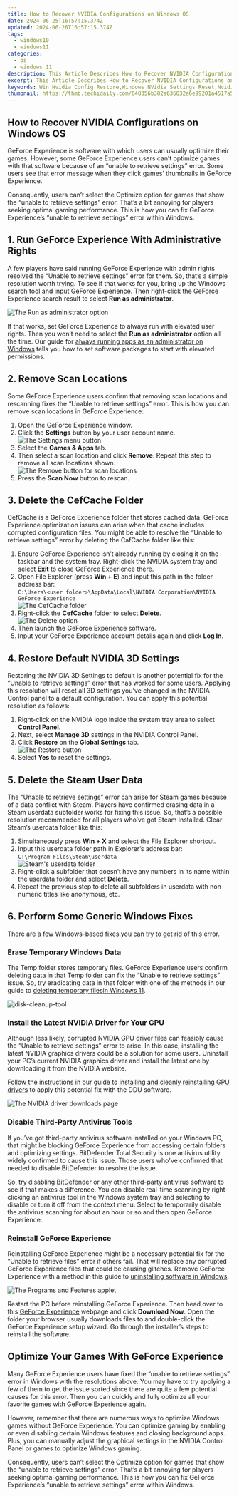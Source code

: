 ```yaml
---
title: How to Recover NVIDIA Configurations on Windows OS
date: 2024-06-25T16:57:15.374Z
updated: 2024-06-26T16:57:15.374Z
tags:
  - windows10
  - windows11
categories:
  - os
  - windows 11
description: This Article Describes How to Recover NVIDIA Configurations on Windows OS
excerpt: This Article Describes How to Recover NVIDIA Configurations on Windows OS
keywords: Win Nvidia Config Restore,Windows NVidia Settings Reset,Nvidia Windows Settings Fix,Revert Nvidia GPU Preferences,Windows NVIDIA Profile Recovery,Reset NVIDIA OS Settings,Correct Nvidia Windows Configuration
thumbnail: https://thmb.techidaily.com/648356b382a636832a6e99201a4517a582a77b906dab7a37be3d640b5bfda50d.jpg
---
```


## How to Recover NVIDIA Configurations on Windows OS

 GeForce Experience is software with which users can usually optimize their games. However, some GeForce Experience users can’t optimize games with that software because of an “unable to retrieve settings” error. Some users see that error message when they click games’ thumbnails in GeForce Experience.

 Consequently, users can’t select the Optimize option for games that show the “unable to retrieve settings” error. That’s a bit annoying for players seeking optimal gaming performance. This is how you can fix GeForce Experience’s “unable to retrieve settings” error within Windows.

## 1\. Run GeForce Experience With Administrative Rights

 A few players have said running GeForce Experience with admin rights resolved the “Unable to retrieve settings” error for them. So, that’s a simple resolution worth trying. To see if that works for you, bring up the Windows search tool and input GeForce Experience. Then right-click the GeForce Experience search result to select **Run as administrator**.

![The Run as administrator option](https://static1.makeuseofimages.com/wordpress/wp-content/uploads/2023/05/run-as-administrator-option4.jpg)

 If that works, set GeForce Experience to always run with elevated user rights. Then you won’t need to select the **Run as administrator** option all the time. Our guide for [always running apps as an administrator on Windows](https://www.makeuseof.com/tag/always-run-apps-administrator-windows/) tells you how to set software packages to start with elevated permissions.

## 2\. Remove Scan Locations

 Some GeForce Experience users confirm that removing scan locations and rescanning fixes the “Unable to retrieve settings” error. This is how you can remove scan locations in GeForce Experience:

1. Open the GeForce Experience window.
2. Click the **Settings** button by your user account name.  
![The Settings menu button](https://static1.makeuseofimages.com/wordpress/wp-content/uploads/2023/05/settings-button.jpg)
3. Select the **Games & Apps** tab.
4. Then select a scan location and click **Remove**. Repeat this step to remove all scan locations shown.  
![The Remove button for scan locations](https://static1.makeuseofimages.com/wordpress/wp-content/uploads/2023/05/remove-button.jpg)
5. Press the **Scan Now** button to rescan.

## 3\. Delete the CefCache Folder

 CefCache is a GeForce Experience folder that stores cached data. GeForce Experience optimization issues can arise when that cache includes corrupted configuration files. You might be able to resolve the “Unable to retrieve settings” error by deleting the CafCache folder like this:

1. Ensure GeForce Experience isn’t already running by closing it on the taskbar and the system tray. Right-click the NVIDIA system tray and select **Exit** to close GeForce Experience there.
2. Open File Explorer (press **Win + E**) and input this path in the folder address bar:  
`C:\Users\<user folder>\AppData\Local\NVIDIA Corporation\NVIDIA GeForce Experience`  
![The CefCache folder](https://static1.makeuseofimages.com/wordpress/wp-content/uploads/2023/05/cefcache-folder.jpg)
3. Right-click the **CefCache** folder to select **Delete**.  
![The Delete option](https://static1.makeuseofimages.com/wordpress/wp-content/uploads/2023/05/delete-button.jpg)
4. Then launch the GeForce Experience software.
5. Input your GeForce Experience account details again and click **Log In**.

## 4\. Restore Default NVIDIA 3D Settings

 Restoring the NVIDIA 3D Settings to default is another potential fix for the “Unable to retrieve settings” error that has worked for some users. Applying this resolution will reset all 3D settings you’ve changed in the NVIDIA Control panel to a default configuration. You can apply this potential resolution as follows:

1. Right-click on the NVIDIA logo inside the system tray area to select **Control Panel**.
2. Next, select **Manage 3D** settings in the NVIDIA Control Panel.
3. Click **Restore** on the **Global Settings** tab.  
![The Restore button](https://static1.makeuseofimages.com/wordpress/wp-content/uploads/2023/05/restore-button.jpg)
4. Select **Yes** to reset the settings.

## 5\. Delete the Steam User Data

 The “Unable to retrieve settings” error can arise for Steam games because of a data conflict with Steam. Players have confirmed erasing data in a Steam userdata subfolder works for fixing this issue. So, that’s a possible resolution recommended for all players who’ve got Steam installed. Clear Steam’s userdata folder like this:

1. Simultaneously press **Win + X** and select the File Explorer shortcut.
2. Input this userdata folder path in Explorer’s address bar:  
`C:\Program Files\Steam\userdata`  
![Steam's userdata folder](https://static1.makeuseofimages.com/wordpress/wp-content/uploads/2023/05/userdata-folder.jpg)
3. Right-click a subfolder that doesn’t have any numbers in its name within the userdata folder and select **Delete**.
4. Repeat the previous step to delete all subfolders in userdata with non-numeric titles like anonymous, etc.

## 6\. Perform Some Generic Windows Fixes

 There are a few Windows-based fixes you can try to get rid of this error.

### Erase Temporary Windows Data

 The Temp folder stores temporary files. GeForce Experience users confirm deleting data in that Temp folder can fix the “Unable to retrieve settings” issue. So, try eradicating data in that folder with one of the methods in our guide to [deleting temporary files](https://www.makeuseof.com/windows-11-delete-temporary-files/)[in Windows 11](http://www.makeuseof.com/windows-11-delete-temporary-files/).

![disk-cleanup-tool](https://static1.makeuseofimages.com/wordpress/wp-content/uploads/2023/05/disk-cleanup-tool.jpg)

### Install the Latest NVIDIA Driver for Your GPU

 Although less likely, corrupted NVIDIA GPU driver files can feasibly cause the “Unable to retrieve settings” error to arise. In this case, installing the latest NVIDIA graphics drivers could be a solution for some users. Uninstall your PC’s current NVIDIA graphics driver and install the latest one by downloading it from the NVIDIA website.

 Follow the instructions in our guide to [installing and cleanly reinstalling GPU drivers](https://www.makeuseof.com/how-to-cleanly-install-and-reinstall-gpu-drivers-on-windows/) to apply this potential fix with the DDU software.

![The NVIDIA driver downloads page](https://static1.makeuseofimages.com/wordpress/wp-content/uploads/2023/05/nvidia-driver-downloads.jpg)

### Disable Third-Party Antivirus Tools

 If you’ve got third-party antivirus software installed on your Windows PC, that might be blocking GeForce Experience from accessing certain folders and optimizing settings. BitDefender Total Security is one antivirus utility widely confirmed to cause this issue. Those users who've confirmed that needed to disable BitDefender to resolve the issue.

 So, try disabling BitDefender or any other third-party antivirus software to see if that makes a difference. You can disable real-time scanning by right-clicking an antivirus tool in the Windows system tray and selecting to disable or turn it off from the context menu. Select to temporarily disable the antivirus scanning for about an hour or so and then open GeForce Experience.

### Reinstall GeForce Experience

 Reinstalling GeForce Experience might be a necessary potential fix for the “Unable to retrieve files” error if others fail. That will replace any corrupted GeForce Experience files that could be causing glitches. Remove GeForce Experience with a method in this guide to [uninstalling software in Windows](https://www.makeuseof.com/windows-11-different-ways-to-uninstall-software/).

![The Programs and Features applet](https://static1.makeuseofimages.com/wordpress/wp-content/uploads/2023/05/uninstall-option3.jpg)

 Restart the PC before reinstalling GeForce Experience. Then head over to this [GeForce Experience](https://www.nvidia.com/en-gb/geforce/geforce-experience/download/) webpage and click **Download Now**. Open the folder your browser usually downloads files to and double-click the GeForce Experience setup wizard. Go through the installer’s steps to reinstall the software.

## Optimize Your Games With GeForce Experience

 Many GeForce Experience users have fixed the “unable to retrieve settings” error in Windows with the resolutions above. You may have to try applying a few of them to get the issue sorted since there are quite a few potential causes for this error. Then you can quickly and fully optimize all your favorite games with GeForce Experience again.

 However, remember that there are numerous ways to optimize Windows games without GeForce Experience. You can optimize gaming by enabling or even disabling certain Windows features and closing background apps. Plus, you can manually adjust the graphical settings in the NVIDIA Control Panel or games to optimize Windows gaming.

 Consequently, users can’t select the Optimize option for games that show the “unable to retrieve settings” error. That’s a bit annoying for players seeking optimal gaming performance. This is how you can fix GeForce Experience’s “unable to retrieve settings” error within Windows.



<ins class="adsbygoogle"
      style="display:block"
      data-ad-client="ca-pub-7571918770474297"
      data-ad-slot="8358498916"
      data-ad-format="auto"
      data-full-width-responsive="true"></ins>